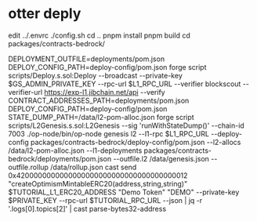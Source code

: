 # otter deply
edit ../.envrc
./config.sh
cd ..
pnpm install
pnpm build
cd packages/contracts-bedrock/

DEPLOYMENT_OUTFILE=deployments/pom.json DEPLOY_CONFIG_PATH=deploy-config/pom.json forge script scripts/Deploy.s.sol:Deploy   --broadcast --private-key $GS_ADMIN_PRIVATE_KEY  --rpc-url  $L1_RPC_URL --verifier blockscout --verifier-url https://exp-l1.jibchain.net/api --verify
CONTRACT_ADDRESSES_PATH=deployments/pom.json DEPLOY_CONFIG_PATH=deploy-config/pom.json STATE_DUMP_PATH=/data/l2-pom-alloc.json  forge script scripts/L2Genesis.s.sol:L2Genesis --sig 'runWithStateDump()' --chain-id 7003
./op-node/bin/op-node genesis l2  --l1-rpc  $L1_RPC_URL --deploy-config  packages/contracts-bedrock/deploy-config/pom.json --l2-allocs /data/l2-pom-alloc.json --l1-deployments  packages/contracts-bedrock/deployments/pom.json --outfile.l2 /data/genesis.json --outfile.rollup /data/rollup.json
cast send 0x4200000000000000000000000000000000000012 "createOptimismMintableERC20(address,string,string)" $TUTORIAL_L1_ERC20_ADDRESS "Demo Token" "DEMO" --private-key $PRIVATE_KEY --rpc-url $TUTORIAL_RPC_URL --json | jq -r '.logs[0].topics[2]' | cast parse-bytes32-address
